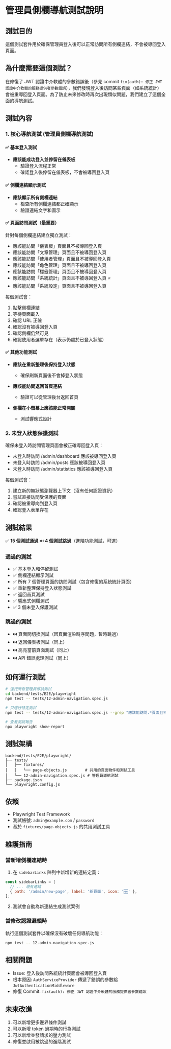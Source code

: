 # 管理員側欄導航測試說明

## 測試目的

這個測試套件用於確保管理員登入後可以正常訪問所有側欄連結，不會被導回登入頁面。

## 為什麼需要這個測試？

在修復了 JWT 認證中介軟體的參數錯誤後（參見 commit `fix(auth): 修正 JWT 認證中介軟體的服務提供者參數錯誤`），我們發現登入後訪問某些頁面（如系統統計）會被重導回登入頁面。為了防止未來修改時再次出現類似問題，我們建立了這個全面的導航測試。

## 測試內容

### 1. 核心導航測試 (管理員側欄導航測試)

#### ✅ 基本登入測試
- **應該能成功登入並停留在儀表板**
  - 驗證登入流程正常
  - 確認登入後停留在儀表板，不會被導回登入頁

#### ✅ 側欄連結顯示測試
- **應該顯示所有側欄連結**
  - 檢查所有側欄連結都正確顯示
  - 驗證連結文字和圖示

#### ✅ 頁面訪問測試（最重要）
針對每個側欄連結建立獨立測試：
- 應該能訪問「儀表板」頁面且不被導回登入頁
- 應該能訪問「文章管理」頁面且不被導回登入頁
- 應該能訪問「使用者管理」頁面且不被導回登入頁
- 應該能訪問「角色管理」頁面且不被導回登入頁
- 應該能訪問「標籤管理」頁面且不被導回登入頁
- 應該能訪問「系統統計」頁面且不被導回登入頁 ⭐
- 應該能訪問「系統設定」頁面且不被導回登入頁

每個測試會：
1. 點擊側欄連結
2. 等待頁面載入
3. 確認 URL 正確
4. 確認沒有被導回登入頁
5. 確認側欄仍然可見
6. 確認使用者選單存在（表示仍處於已登入狀態）

#### ✅ 其他功能測試
- **應該在重新整理後保持登入狀態**
  - 確保刷新頁面後不會掉登入狀態
  
- **應該能訪問返回首頁連結**
  - 驗證可以從管理後台返回首頁

- **側欄在小螢幕上應該能正常開關**
  - 測試響應式設計

### 2. 未登入狀態保護測試

確保未登入時訪問管理頁面會被正確導回登入頁：
- 未登入時訪問 /admin/dashboard 應該被導回登入頁
- 未登入時訪問 /admin/posts 應該被導回登入頁
- 未登入時訪問 /admin/statistics 應該被導回登入頁

每個測試會：
1. 建立新的無狀態瀏覽器上下文（沒有任何認證資訊）
2. 嘗試直接訪問受保護的頁面
3. 確認被重導向到登入頁
4. 確認登入表單存在

## 測試結果

✅ **15 個測試通過**
⏭️ **4 個測試跳過**（進階功能測試，可選）

### 通過的測試
- ✅ 基本登入和停留測試
- ✅ 側欄連結顯示測試
- ✅ 所有 7 個管理頁面的訪問測試（包含修復的系統統計頁面）
- ✅ 重新整理保持登入狀態測試
- ✅ 返回首頁測試
- ✅ 響應式側欄測試
- ✅ 3 個未登入保護測試

### 跳過的測試
- ⏭️ 頁面間切換測試（因頁面渲染時序問題，暫時跳過）
- ⏭️ 返回儀表板測試（同上）
- ⏭️ 高亮當前頁面測試（同上）
- ⏭️ API 錯誤處理測試（同上）

## 如何運行測試

```bash
# 運行所有管理員導航測試
cd backend/tests/E2E/playwright
npm test -- tests/12-admin-navigation.spec.js

# 只運行特定測試
npm test -- tests/12-admin-navigation.spec.js --grep "應該能訪問.*頁面且不被導回登入頁"

# 查看測試報告
npx playwright show-report
```

## 測試架構

```
backend/tests/E2E/playwright/
├── tests/
│   ├── fixtures/
│   │   └── page-objects.js        # 共用的頁面物件和測試工具
│   └── 12-admin-navigation.spec.js # 管理員導航測試
├── package.json
└── playwright.config.js
```

## 依賴

- Playwright Test Framework
- 測試帳號: `admin@example.com` / `password`
- 基於 `fixtures/page-objects.js` 的共用測試工具

## 維護指南

### 當新增側欄連結時

1. 在 `sidebarLinks` 陣列中新增新的連結定義：
```javascript
const sidebarLinks = [
  // ... 現有連結
  { path: '/admin/new-page', label: '新頁面', icon: '🆕' },
];
```

2. 測試會自動為新連結生成測試案例

### 當修改認證邏輯時

執行這個測試套件以確保沒有破壞任何導航功能：
```bash
npm test -- 12-admin-navigation.spec.js
```

## 相關問題

- Issue: 登入後訪問系統統計頁面會被導回登入頁
- 根本原因: `AuthServiceProvider` 傳遞了錯誤的參數給 `JwtAuthenticationMiddleware`
- 修復 Commit: `fix(auth): 修正 JWT 認證中介軟體的服務提供者參數錯誤`

## 未來改進

1. 可以新增更多邊界條件測試
2. 可以新增 token 過期時的行為測試
3. 可以新增並發請求的壓力測試
4. 修復並啟用被跳過的進階測試
